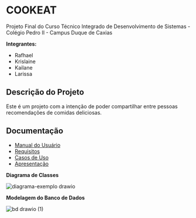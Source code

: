 # COOKEAT

Projeto Final do Curso Técnico Integrado de Desenvolvimento de Sistemas - Colégio Pedro II - Campus Duque de Caxias

**Integrantes:**
 - Rafhael 
 - Krislaine
 - Kailane
 - Larissa

 ## Descrição do Projeto

  Este é um projeto com a intenção de poder compartilhar entre pessoas recomendações de comidas deliciosas.

## Documentação

- [Manual do Usuário](manual.md)
- [Requisitos](requisitos.md)
- [Casos de Uso](casos-de-uso.md)
- [Apresentação](apresentacao.pdf)

**Diagrama de Classes**

![diagrama-exemplo drawio](https://user-images.githubusercontent.com/55742499/146659480-04b1e922-f051-4303-86ed-3f2ec04692d2.png)

**Modelagem do Banco de Dados**

![bd drawio (1)](https://user-images.githubusercontent.com/55742499/146659585-392a0b87-bf30-4d8a-a34d-027debcdd058.png)


